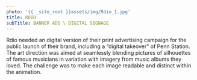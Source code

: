 ```yaml
---
photo: '{{ _site_root }}assets/img/Rdio_1.jpg'
title: RDIO
subTitle: BANNER ADS \ DIGITAL SIGNAGE
---
```

<p>Rdio needed an digital version of their print advertising campaign for the public launch of their brand, including a “digital takeover" of Penn Station. The art direction was aimed at seamlessly blending pictures of silhouettes of famous musicians in variation with imagery from music albums they loved. The challenge was to make each image readable and distinct within the animation.</p>